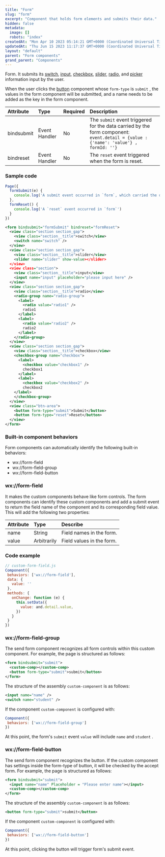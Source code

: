 ```yaml
---
title: "Form"
slug: "form"
excerpt: "Component that holds form elements and submits their data."
hidden: false
metadata: 
  image: []
  robots: "index"
createdAt: "Mon Apr 10 2023 05:14:21 GMT+0000 (Coordinated Universal Time)"
updatedAt: "Thu Jun 15 2023 11:17:37 GMT+0000 (Coordinated Universal Time)"
layout: "default"
parent: "Form components"
grand_parent: "Components"
---
```

Form. It submits its [switch](doc:switch), [input](doc:input), [checkbox](doc:checkbox), [slider](doc:slider), [radio](doc:radio), and [picker](doc:picker) information input by the user.

When the user clicks the [button](doc:button) component whose `form-type` is `submit` , the values in the form component will be submitted, and a name needs to be added as the key in the form component.

| Attribute  | Type          | Required | Description                                                                                                                        |
| :--------- | :------------ | :------- | :--------------------------------------------------------------------------------------------------------------------------------- |
| bindsubmit | Event Handler | No       | The `submit` event triggered for the data carried by the form component: `event.detail = {value : {'name': 'value'} , formId: ''}` |
| bindreset  | Event Handler | No       | The `reset` event triggered when the form is reset.                                                                                |

### Sample code

```javascript
Page({
  formSubmit(e) {
  	console.log('A submit event occurred in `form`, which carried the data', e.detail.value)
  },
  formReset() {
  	console.log('A `reset` event occurred in `form`')
  }
})
```
```xml WXML
<form bindsubmit="formSubmit" bindreset="formReset">
  <view class="section section_gap">
    <view class="section__title">switch</view>
    <switch name="switch" />
  </view>
  <view class="section section_gap">
    <view class="section__title">slider</view>
    <slider name="slider" show-value></slider>
  </view>
  <view class="section">
    <view class="section__title">input</view>
    <input name="input" placeholder="please input here" />
  </view>
  <view class="section section_gap">
    <view class="section__title">radio</view>
    <radio-group name="radio-group">
      <label>
      	<radio value="radio1" />
      	radio1
      </label>
      <label>
      	<radio value="radio2" />
      	radio2
      </label>
    </radio-group>
  </view>
  <view class="section section_gap">
    <view class="section__title">checkbox</view>
    <checkbox-group name="checkbox">
      <label>
      	<checkbox value="checkbox1" />
      	checkbox1
      </label>
      <label>
      	<checkbox value="checkbox2" />
      	checkbox2
    </label>
    </checkbox-group>
  </view>
  <view class="btn-area">
    <button form-type="submit">Submit</button>
    <button form-type="reset">Reset</button>
  </view>
</form>

```

### Built-in component behaviors

Form components can automatically identify the following built-in behaviors:

- wx://form-field
- wx://form-field-group
- wx://form-field-button

### wx://form-field

It makes the custom components behave like form controls. The form components can identify these custom components and add a submit event to return the field name of the component and its corresponding field value. This will add the following two properties:

| Attribute | Type        | Describe                  |
| :-------- | :---------- | :------------------------ |
| name      | String      | Field names in the form.  |
| value     | Arbitrarily | Field values in the form. |

### Code example

```javascript JavaScript
// custom-form-field.js
Component({
 behaviors: ['wx://form-field'],
 data: {
   value: ''
 },
 methods: {
   onChange: function (e) {
     this.setData({
       value: and.detail.value,
     })
   }
 }
})
```

### wx://form-field-group

The send form component recognizes all form controls within this custom component. For example, the page is structured as follows:

```xml WXML
<form bindsubmit="submit">
  <custom-comp></custom-comp>
  <button form-type="submit">submit</button>
</form>
```

The structure of the assembly `custom-component`  is as follows:

```xml WXML
<input name="name" />
<switch name="student" />
```

If the component `custom-component` is configured with:

```javascript JavaScript
Component({
 behaviors: ['wx://form-field-group']
})
```

At this point, the form's `submit` event `value` will include `name` and `student` .

### wx://form-field-button

The send form component recognizes the button. If the custom component has settings inside the form-type of button, it will be checked by the accept form. For example, the page is structured as follows:

```xml WXML
<form bindsubmit="submit">
  <input name="name" Placeholder = "Please enter name"></input>
  <custom-comp></custom-comp>
</form>
```

The structure of the assembly `custom-component`  is as follows:

```xml WXML
<button form-type="submit">submit</button>
```

If the component `custom-component` is configured with:

```javascript JavaScript
Component({
 behaviors: ['wx://form-field-button']
})
```

At this point, clicking the button will trigger form's submit event.
